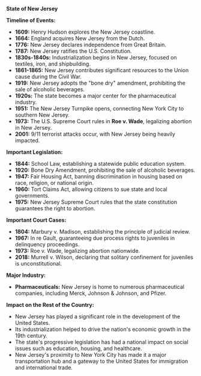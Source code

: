**State of New Jersey**

**Timeline of Events:**

* **1609:** Henry Hudson explores the New Jersey coastline.
* **1664:** England acquires New Jersey from the Dutch.
* **1776:** New Jersey declares independence from Great Britain.
* **1787:** New Jersey ratifies the U.S. Constitution.
* **1830s-1840s:** Industrialization begins in New Jersey, focused on textiles, iron, and shipbuilding.
* **1861-1865:** New Jersey contributes significant resources to the Union cause during the Civil War.
* **1919:** New Jersey adopts the "bone dry" amendment, prohibiting the sale of alcoholic beverages.
* **1920s:** The state becomes a major center for the pharmaceutical industry.
* **1951:** The New Jersey Turnpike opens, connecting New York City to southern New Jersey.
* **1973:** The U.S. Supreme Court rules in **Roe v. Wade**, legalizing abortion in New Jersey.
* **2001:** 9/11 terrorist attacks occur, with New Jersey being heavily impacted.

**Important Legislation:**

* **1844:** School Law, establishing a statewide public education system.
* **1920:** Bone Dry Amendment, prohibiting the sale of alcoholic beverages.
* **1947:** Fair Housing Act, banning discrimination in housing based on race, religion, or national origin.
* **1960:** Tort Claims Act, allowing citizens to sue state and local governments.
* **1975:** New Jersey Supreme Court rules that the state constitution guarantees the right to abortion.

**Important Court Cases:**

* **1804:** Marbury v. Madison, establishing the principle of judicial review.
* **1967:** In re Gault, guaranteeing due process rights to juveniles in delinquency proceedings.
* **1973:** Roe v. Wade, legalizing abortion nationwide.
* **2018:** Murrell v. Wilson, declaring that solitary confinement for juveniles is unconstitutional.

**Major Industry:**

* **Pharmaceuticals:** New Jersey is home to numerous pharmaceutical companies, including Merck, Johnson & Johnson, and Pfizer.

**Impact on the Rest of the Country:**

* New Jersey has played a significant role in the development of the United States.
* Its industrialization helped to drive the nation's economic growth in the 19th century.
* The state's progressive legislation has had a national impact on social issues such as education, housing, and healthcare.
* New Jersey's proximity to New York City has made it a major transportation hub and a gateway to the United States for immigration and international trade.